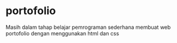 # portofolio
Masih dalam tahap belajar pemrograman sederhana membuat web portofolio dengan menggunakan html dan css
